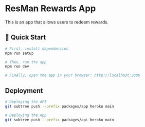 # ResMan Rewards App

This is an app that allows users to redeem rewards.

## 🚀 Quick Start

```bash
# First, install dependencies
npm run setup

# Then, run the app
npm run dev

# Finally, open the app in your browser: http://localhost:3000
```

## Deployment

```bash
# Deploying the API
git subtree push --prefix packages/app heroku main

# Deploying the App
git subtree push --prefix packages/api heroku main
```
